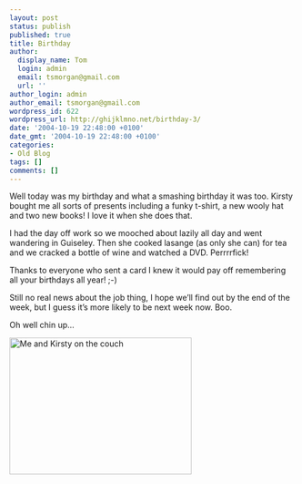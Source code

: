 ```yaml
---
layout: post
status: publish
published: true
title: Birthday
author:
  display_name: Tom
  login: admin
  email: tsmorgan@gmail.com
  url: ''
author_login: admin
author_email: tsmorgan@gmail.com
wordpress_id: 622
wordpress_url: http://ghijklmno.net/birthday-3/
date: '2004-10-19 22:48:00 +0100'
date_gmt: '2004-10-19 22:48:00 +0100'
categories:
- Old Blog
tags: []
comments: []
---
```

<p>Well today was my birthday and what a smashing birthday it was too. Kirsty bought me all sorts of presents including a funky t-shirt, a new wooly hat and two new books! I love it when she does that.</p>

<p>I had the day off work so we mooched about lazily all day and went wandering in Guiseley. Then she cooked lasange (as only she can) for tea and we cracked a bottle of wine and watched a DVD. Perrrrfick!</p>

<p>Thanks to everyone who sent a card I knew it would pay off remembering all your birthdays all year! ;-)</p>

<p>Still no real news about the job thing, I hope we&#8217;ll find out by the end of the week, but I guess it&#8217;s more likely to be next week now. Boo.</p>

<p>Oh well chin up...</p>

<p><img src="/images/blog/incidental/DSC02093.jpg" width="320" height="240" alt="Me and Kirsty on the couch"/></p>

